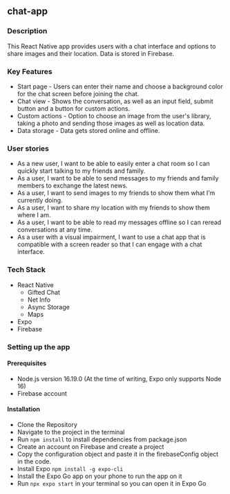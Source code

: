 ## chat-app

### Description
This React Native app provides users with a chat interface and options to share images and their location. Data is stored in Firebase.

### Key Features
* Start page - Users can enter their name and choose a background color for the chat screen before joining the chat.
* Chat view - Shows the conversation, as well as an input field, submit button and a button for custom actions.
* Custom actions - Option to choose an image from the user's library, taking a photo and sending those images as well as location data.
* Data storage - Data gets stored online and offline.

### User stories
* As a new user, I want to be able to easily enter a chat room so I can quickly start talking to my friends and family.
* As a user, I want to be able to send messages to my friends and family members to exchange the latest news.
* As a user, I want to send images to my friends to show them what I’m currently doing.
* As a user, I want to share my location with my friends to show them where I am.
* As a user, I want to be able to read my messages offline so I can reread conversations at any time.
* As a user with a visual impairment, I want to use a chat app that is compatible with a screen reader so that I can engage with a chat interface.

### Tech Stack
* React Native
  * Gifted Chat
  * Net Info
  * Async Storage
  * Maps
* Expo
* Firebase

### Setting up the app
#### Prerequisites
* Node.js version 16.19.0 (At the time of writing, Expo only supports Node 16)
* Firebase account

#### Installation
* Clone the Repository
* Navigate to the project in the terminal
* Run `npm install` to install dependencies from package.json
* Create an account on Firebase and create a project
* Copy the configuration object and paste it in the firebaseConfig object in the code.
* Install Expo `npm install -g expo-cli`
* Install the Expo Go app on your phone to run the app on it
* Run `npx expo start` in your terminal so you can open it in Expo Go
